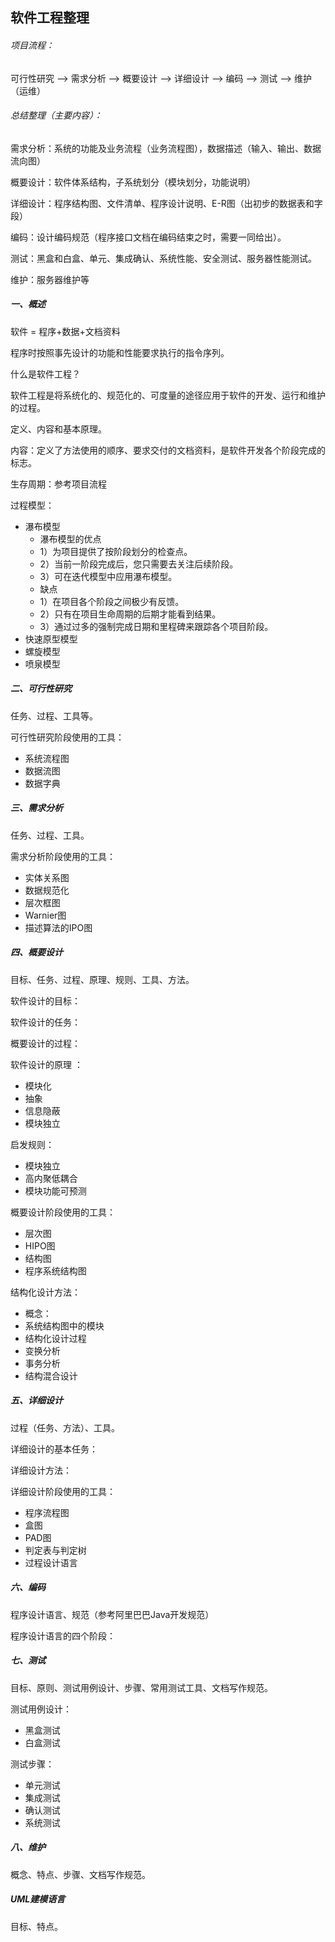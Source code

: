 ## 软件工程整理

###### 项目流程：

可行性研究 --> 需求分析 --> 概要设计 --> 详细设计 --> 编码 --> 测试 --> 维护（运维）

###### 总结整理（主要内容）：

需求分析：系统的功能及业务流程（业务流程图），数据描述（输入、输出、数据流向图）

概要设计：软件体系结构，子系统划分（模块划分，功能说明）

详细设计：程序结构图、文件清单、程序设计说明、E-R图（出初步的数据表和字段）

编码：设计编码规范（程序接口文档在编码结束之时，需要一同给出）。

测试：黑盒和白盒、单元、集成确认、系统性能、安全测试、服务器性能测试。

维护：服务器维护等

##### 一、概述

软件 = 程序+数据+文档资料

程序时按照事先设计的功能和性能要求执行的指令序列。

什么是软件工程？

软件工程是将系统化的、规范化的、可度量的途径应用于软件的开发、运行和维护的过程。

定义、内容和基本原理。

内容：定义了方法使用的顺序、要求交付的文档资料，是软件开发各个阶段完成的标志。

生存周期：参考项目流程

过程模型：

- 瀑布模型
  - 瀑布模型的优点
  - 1）为项目提供了按阶段划分的检查点。
  - 2）当前一阶段完成后，您只需要去关注后续阶段。
  - 3）可在迭代模型中应用瀑布模型。
  - 缺点
  - 1）在项目各个阶段之间极少有反馈。
  - 2）只有在项目生命周期的后期才能看到结果。
  - 3）通过过多的强制完成日期和里程碑来跟踪各个项目阶段。
- 快速原型模型
- 螺旋模型
- 喷泉模型

##### 二、可行性研究

任务、过程、工具等。

可行性研究阶段使用的工具：

- 系统流程图
- 数据流图
- 数据字典

##### 三、需求分析

任务、过程、工具。

需求分析阶段使用的工具：

- 实体关系图
- 数据规范化
- 层次框图
- Warnier图
- 描述算法的IPO图

##### 四、概要设计

目标、任务、过程、原理、规则、工具、方法。

软件设计的目标：

软件设计的任务：

概要设计的过程：

软件设计的原理 ：

- 模块化
- 抽象
- 信息隐蔽
- 模块独立

启发规则：

- 模块独立
- 高内聚低耦合
- 模块功能可预测 

概要设计阶段使用的工具：

- 层次图
- HIPO图
- 结构图
- 程序系统结构图

结构化设计方法：

- 概念：
- 系统结构图中的模块
- 结构化设计过程
- 变换分析
- 事务分析
- 结构混合设计

##### 五、详细设计

过程（任务、方法）、工具。

详细设计的基本任务：

详细设计方法：

详细设计阶段使用的工具：

- 程序流程图
- 盒图
- PAD图
- 判定表与判定树
- 过程设计语言

##### 六、编码

程序设计语言、规范（参考阿里巴巴Java开发规范）

程序设计语言的四个阶段：



##### 七、测试

目标、原则、测试用例设计、步骤、常用测试工具、文档写作规范。

测试用例设计：

- 黑盒测试
- 白盒测试

测试步骤：

- 单元测试
- 集成测试
- 确认测试
- 系统测试

##### 八、维护

概念、特点、步骤、文档写作规范。

##### UML建模语言

目标、特点。






